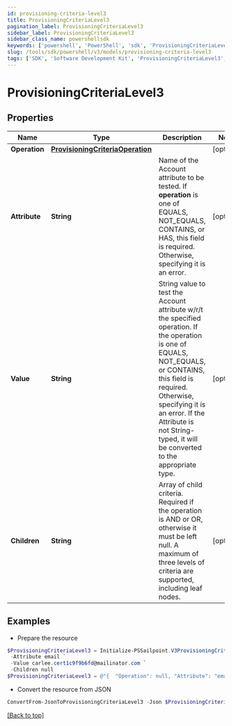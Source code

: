 ```yaml
---
id: provisioning-criteria-level3
title: ProvisioningCriteriaLevel3
pagination_label: ProvisioningCriteriaLevel3
sidebar_label: ProvisioningCriteriaLevel3
sidebar_class_name: powershellsdk
keywords: ['powershell', 'PowerShell', 'sdk', 'ProvisioningCriteriaLevel3', 'ProvisioningCriteriaLevel3'] 
slug: /tools/sdk/powershell/v3/models/provisioning-criteria-level3
tags: ['SDK', 'Software Development Kit', 'ProvisioningCriteriaLevel3', 'ProvisioningCriteriaLevel3']
---
```



# ProvisioningCriteriaLevel3

## Properties

Name | Type | Description | Notes
------------ | ------------- | ------------- | -------------
**Operation** | [**ProvisioningCriteriaOperation**](provisioning-criteria-operation) |  | [optional] 
**Attribute** | **String** | Name of the Account attribute to be tested. If **operation** is one of EQUALS, NOT_EQUALS, CONTAINS, or HAS, this field is required. Otherwise, specifying it is an error. | [optional] 
**Value** | **String** | String value to test the Account attribute w/r/t the specified operation. If the operation is one of EQUALS, NOT_EQUALS, or CONTAINS, this field is required. Otherwise, specifying it is an error. If the Attribute is not String-typed, it will be converted to the appropriate type. | [optional] 
**Children** | **String** | Array of child criteria. Required if the operation is AND or OR, otherwise it must be left null. A maximum of three levels of criteria are supported, including leaf nodes. | [optional] 

## Examples

- Prepare the resource
```powershell
$ProvisioningCriteriaLevel3 = Initialize-PSSailpoint.V3ProvisioningCriteriaLevel3  -Operation null `
 -Attribute email `
 -Value carlee.cert1c9f9b6fd@mailinator.com `
 -Children null
$ProvisioningCriteriaLevel3 = @"{  "Operation": null, "Attribute": "email", "Value": "carlee.cert1c9f9b6fd@mailinator.com", "Children": "null" }"@
```

- Convert the resource from JSON
```powershell
ConvertFrom-JsonToProvisioningCriteriaLevel3 -Json $ProvisioningCriteriaLevel3
```


[[Back to top]](#) 

